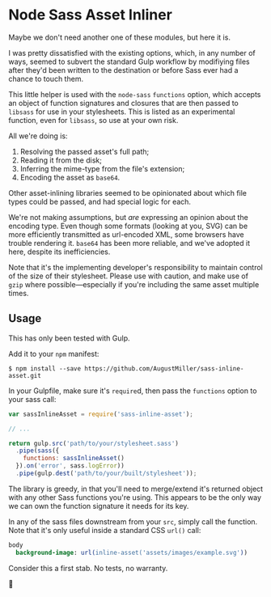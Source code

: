 # Node Sass Asset Inliner

Maybe we don't need another one of these modules, but here it is.

I was pretty dissatisfied with the existing options, which, in any number of ways, seemed to subvert the standard Gulp workflow by modifiying files after they'd been written to the destination or before Sass ever had a chance to touch them.

This little helper is used with the `node-sass` `functions` option, which accepts an object of function signatures and closures that are then passed to `libsass` for use in your stylesheets. This is listed as an experimental function, even for `libsass`, so use at your own risk.

All we're doing is:

1. Resolving the passed asset's full path;
2. Reading it from the disk;
3. Inferring the mime-type from the file's extension;
4. Encoding the asset as `base64`.

Other asset-inlining libraries seemed to be opinionated about which file types could be passed, and had special logic for each.

We're not making assumptions, but _are_ expressing an opinion about the encoding type. Even though some formats (looking at you, SVG) can be more efficiently transmitted as url-encoded XML, some browsers have trouble rendering it. `base64` has been more reliable, and we've adopted it here, despite its inefficiencies.

Note that it's the implementing developer's responsibility to maintain control of the size of their stylesheet. Please use with caution, and make use of `gzip` where possible—especially if you're including the same asset multiple times.

## Usage

This has only been tested with Gulp.

Add it to your `npm` manifest:

```
$ npm install --save https://github.com/AugustMiller/sass-inline-asset.git
```

In your Gulpfile, make sure it's `require`d, then pass the `functions` option to your sass call:

```js
var sassInlineAsset = require('sass-inline-asset');

// ...

return gulp.src('path/to/your/stylesheet.sass')
  .pipe(sass({
    functions: sassInlineAsset()
  }).on('error', sass.logError))
  .pipe(gulp.dest('path/to/your/built/stylesheet'));
```

The library is greedy, in that you'll need to merge/extend it's returned object with any other Sass functions you're using. This appears to be the only way we can own the function signature it needs for its key.

In any of the sass files downstream from your `src`, simply call the function. Note that it's only useful inside a standard CSS `url()` call:

```sass
body
  background-image: url(inline-asset('assets/images/example.svg'))
```

Consider this a first stab. No tests, no warranty.

:deciduous_tree:

